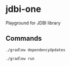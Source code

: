 # jdbi-one

Playground for JDBI library

## Commands

    ./gradlew dependencyUpdates

    ./gradlew run